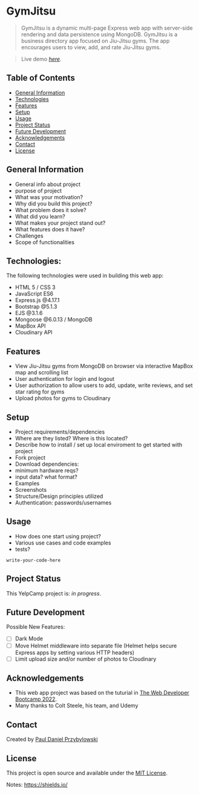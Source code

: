 # GymJitsu

> GymJitsu is a dynamic multi-page Express web app with server-side rendering and data persistence using MongoDB. GymJitsu is a business directory app focused on Jiu-Jitsu gyms. The app encourages users to view, add, and rate Jiu-Jitsu gyms. 

> Live demo [_here_]().

## Table of Contents

- [General Information](#general-information)
- [Technologies](#technologies)
- [Features](#features)
- [Setup](#setup)
- [Usage](#usage)
- [Project Status](#project-status)
- [Future Development](#future-development)
- [Acknowledgements](#acknowledgements)
- [Contact](#contact)
- [License](#license)

## General Information

- General info about project
- purpose of project
- What was your motivation?
- Why did you build this project?
- What problem does it solve?
- What did you learn?
- What makes your project stand out?
- What features does it have?
- Challenges
- Scope of functionalities

## Technologies:

The following technologies were used in building this web app:

- HTML 5 / CSS 3
- JavaScript ES6
- Express.js @4.17.1
- Bootstrap @5.1.3
- EJS @3.1.6
- Mongoose @6.0.13 / MongoDB
- MapBox API
- Cloudinary API 

## Features

- View Jiu-Jitsu gyms from MongoDB on browser via interactive MapBox map and scrolling list 
- User authentication for login and logout
- User authorization to allow users to add, update, write reviews, and set star rating for gyms 
- Upload photos for gyms to Cloudinary

## Setup

- Project requirements/dependencies
- Where are they listed? Where is this located?
- Describe how to install / set up local enviroment to get started with project
- Fork project
- Download dependencies:
- minimum hardware reqs?
- input data? what format?
- Examples
- Screenshots
- Structure/Design principles utilized
- Authentication: passwords/usernames

## Usage

- How does one start using project?
- Various use cases and code examples
- tests?

`write-your-code-here`

## Project Status

This YelpCamp project is: _in progress_.

## Future Development

Possible New Features:

- [ ] Dark Mode
- [ ] Move Helmet middleware into separate file (Helmet helps secure Express apps by setting various HTTP headers)
- [ ] Limit upload size and/or number of photos to Cloudinary

## Acknowledgements

- This web app project was based on the tuturial in [The Web Developer Bootcamp 2022](https://www.udemy.com/course/the-web-developer-bootcamp/).
- Many thanks to Colt Steele, his team, and Udemy

## Contact

Created by [Paul Daniel Przybylowski](https://paulprzybylowski.github.io)

## License

This project is open source and available under the [MIT License](https://github.com/git/git-scm.com/blob/main/MIT-LICENSE.txt).

Notes:
https://shields.io/
